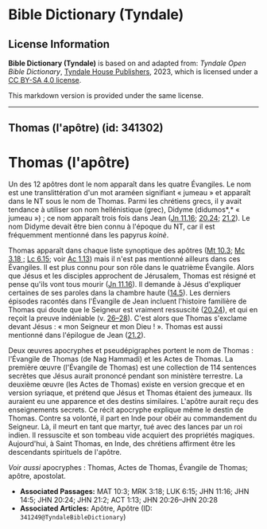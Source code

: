 # Bible Dictionary (Tyndale)

## License Information

**Bible Dictionary (Tyndale)** is based on and adapted from: _Tyndale Open Bible Dictionary_, [Tyndale House Publishers](https://tyndaleopenresources.com/), 2023, which is licensed under a [CC BY-SA 4.0 license](https://creativecommons.org/licenses/by-sa/4.0/legalcode.en).

This markdown version is provided under the same license.



--------------------------------

## Thomas (l'apôtre) (id: 341302)

Thomas (l'apôtre)
=================

Un des 12 apôtres dont le nom apparaît dans les quatre Évangiles. Le nom est une translittération d'un mot araméen signifiant « jumeau » et apparaît dans le NT sous le nom de Thomas. Parmi les chrétiens grecs, il y avait tendance à utiliser son nom hellénistique (grec), Didyme (didumos*,* « jumeau ») ; ce nom apparaît trois fois dans Jean ([Jn 11\.16](https://ref.ly/John11:16); [20\.24](https://ref.ly/John20:24); [21\.2](https://ref.ly/John21:2)). Le nom Didyme devait être bien connu à l'époque du NT, car il est fréquemment mentionné dans les papyrus *koinè*.

Thomas apparaît dans chaque liste synoptique des apôtres ([Mt 10\.3](https://ref.ly/Matt10:3); [Mc 3\.18 ;](https://ref.ly/Mark3:18) [Lc 6\.15](https://ref.ly/Luke6:15); voir [Ac 1\.13](https://ref.ly/Acts1:13)) mais il n'est pas mentionné ailleurs dans ces Évangiles. Il est plus connu pour son rôle dans le quatrième Évangile. Alors que Jésus et les disciples approchent de Jérusalem, Thomas est résigné et pense qu'ils vont tous mourir ([Jn 11\.16](https://ref.ly/John11:16)). Il demande à Jésus d'expliquer certaines de ses paroles dans la chambre haute ([14\.5](https://ref.ly/John14:5)). Les derniers épisodes racontés dans l'Évangile de Jean incluent l'histoire familière de Thomas qui doute que le Seigneur est vraiment ressuscité ([20\.24](https://ref.ly/John20:24)), et qui en reçoit la preuve indéniable (v. [26–28](https://ref.ly/John20:26-John20:28)). C'est alors que Thomas s'exclame devant Jésus : « mon Seigneur et mon Dieu ! ». Thomas est aussi mentionné dans l'épilogue de Jean ([21\.2](https://ref.ly/John21:2)).

Deux œuvres apocryphes et pseudépigraphes portent le nom de Thomas : l'Évangile de Thomas (de Nag Hammadi) et les Actes de Thomas. La première œuvre (l'Évangile de Thomas) est une collection de 114 sentences secrètes que Jésus aurait prononcé pendant son ministère terrestre. La deuxième œuvre (les Actes de Thomas) existe en version grecque et en version syriaque, et prétend que Jésus et Thomas étaient des jumeaux. Ils auraient eu une apparence et des destins similaires. L'apôtre aurait reçu des enseignements secrets. Ce récit apocryphe explique même le destin de Thomas. Contre sa volonté, il part en Inde pour obéir au commandement du Seigneur. Là, il meurt en tant que martyr, tué avec des lances par un roi indien. Il ressuscite et son tombeau vide acquiert des propriétés magiques. Aujourd'hui, à Saint Thomas, en Inde, des chrétiens affirment être les descendants spirituels de l'apôtre.

*Voir aussi* apocryphes : Thomas, Actes de Thomas, Évangile de Thomas; apôtre, apostolat.

* **Associated Passages:** MAT 10:3; MRK 3:18; LUK 6:15; JHN 11:16; JHN 14:5; JHN 20:24; JHN 21:2; ACT 1:13; JHN 20:26–JHN 20:28
* **Associated Articles:** Apôtre, Apôtre (ID: `341249@TyndaleBibleDictionary`)

